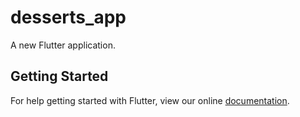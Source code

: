 # desserts_app

A new Flutter application.

## Getting Started

For help getting started with Flutter, view our online
[documentation](https://flutter.io/).

